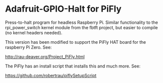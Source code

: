 Adafruit-GPIO-Halt for PiFly
============================

Press-to-halt program for headless Raspberry Pi. Similar functionality to the rpi_power_switch kernel module from the fbtft project, but easier to compile (no kernel headers needed).

This version has been modified to support the PiFly HAT board for the raspberry Pi Zero. See:

http://rau-deaver.org/Project_PiFly.html

The PiFly has an install script that installs this and much more. See:

https://github.com/robertrau/piflySetupScript